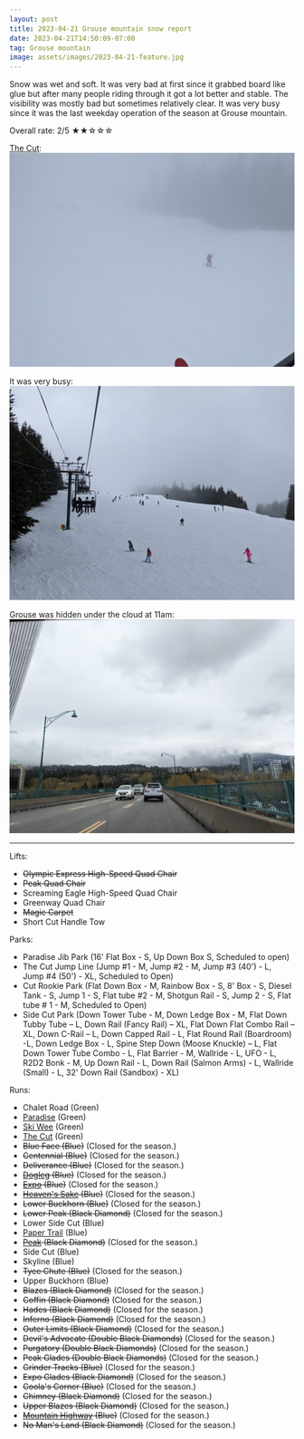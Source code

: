 ```yaml
---
layout: post
title: 2023-04-21 Grouse mountain snow report
date: 2023-04-21T14:50:09-07:00
tag: Grouse mountain
image: assets/images/2023-04-21-feature.jpg
---
```


Snow was wet and soft. It was very bad at first since it grabbed board like glue but after many people riding through it got a lot better and stable. The visibility was mostly bad but sometimes relatively clear. It was very busy since it was the last weekday operation of the season at Grouse mountain.

Overall rate: 2/5 ★★☆☆☆

[The Cut](/grouse/the-cut/):
![](/assets/images/2023-04-21-the-cut.jpg)

It was very busy:
![](/assets/images/2023-04-21-the-cut-busy.jpg)

Grouse was hidden under the cloud at 11am:
![](/assets/images/2023-04-21-grouse-hidden.jpg)

---

Lifts:

* <del>Olympic Express High-Speed Quad Chair</del>
* <del>Peak Quad Chair</del>
* Screaming Eagle High-Speed Quad Chair
* Greenway Quad Chair
* <del>Magic Carpet</del>
* Short Cut Handle Tow

Parks:

* Paradise Jib Park (16' Flat Box - S, Up Down Box S, Scheduled to open)
* The Cut Jump Line (Jump #1 - M, Jump #2 - M, Jump #3 (40') - L, Jump #4 (50') - XL, Scheduled to Open)
* Cut Rookie Park (Flat Down Box - M, Rainbow Box - S, 8' Box - S, Diesel Tank - S, Jump 1 - S, Flat tube #2 - M, Shotgun Rail - S, Jump 2 - S, Flat tube # 1 - M, Scheduled to Open)
* Side Cut Park (Down Tower Tube - M, Down Ledge Box - M, Flat Down Tubby Tube – L, Down Rail (Fancy Rail) – XL, Flat Down Flat Combo Rail – XL, Down C-Rail – L, Down Capped Rail - L, Flat Round Rail (Boardroom) -L, Down Ledge Box - L, Spine Step Down (Moose Knuckle) – L, Flat Down Tower Tube Combo - L, Flat Barrier - M, Wallride - L, UFO - L, R2D2 Bonk - M, Up Down Rail - L, Down Rail (Salmon Arms) - L, Wallride (Small) - L, 32' Down Rail (Sandbox) - XL)

Runs:

* Chalet Road (Green)
* [Paradise](/grouse/paradise) (Green)
* [Ski Wee](/magic-carpet/) (Green)
* [The Cut](/grouse/the-cut/) (Green)
* <del>Blue Face (Blue)</del> (Closed for the season.)
* <del>Centennial (Blue)</del> (Closed for the season.)
* <del>Deliverance (Blue)</del> (Closed for the season.)
* <del>[Dogleg](/dogleg/) (Blue)</del> (Closed for the season.)
* <del>[Expo](/grouse/expo/) (Blue)</del> (Closed for the season.)
* <del>[Heaven's Sake](/heavens-sake/) (Blue)</del> (Closed for the season.)
* <del>Lower Buckhorn (Blue)</del> (Closed for the season.)
* <del>Lower Peak (Black Diamond)</del> (Closed for the season.)
* Lower Side Cut (Blue)
* [Paper Trail](/paper-trail/) (Blue)
* <del>[Peak](/grouse/peak/) (Black Diamond)</del> (Closed for the season.)
* Side Cut (Blue)
* Skyline (Blue)
* <del>Tyee Chute (Blue)</del> (Closed for the season.)
* Upper Buckhorn (Blue)
* <del>Blazes (Black Diamond)</del> (Closed for the season.)
* <del>Coffin (Black Diamond)</del> (Closed for the season.)
* <del>Hades (Black Diamond)</del> (Closed for the season.)
* <del>Inferno (Black Diamond)</del> (Closed for the season.)
* <del>Outer Limits (Black Diamond)</del> (Closed for the season.)
* <del>Devil's Advocate (Double Black Diamonds)</del> (Closed for the season.)
* <del>Purgatory (Double Black Diamonds)</del> (Closed for the season.)
* <del>Peak Glades (Double Black Diamonds)</del> (Closed for the season.)
* <del>Grinder Tracks (Blue)</del> (Closed for the season.)
* <del>Expo Glades (Black Diamond)</del> (Closed for the season.)
* <del>Coola's Corner (Blue)</del> (Closed for the season.)
* <del>Chimney (Black Diamond)</del> (Closed for the season.)
* <del>Upper Blazes (Black Diamond)</del> (Closed for the season.)
* <del>[Mountain Highway](/grouse/mountain-highway/) (Blue)</del> (Closed for the season.)
* <del>No Man's Land (Black Diamond)</del> (Closed for the season.)


